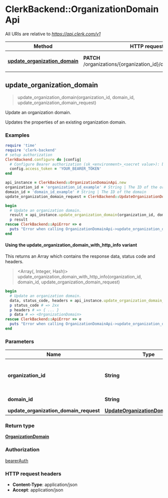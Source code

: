 # ClerkBackend::OrganizationDomainApi

All URIs are relative to *https://api.clerk.com/v1*

| Method | HTTP request | Description |
| ------ | ------------ | ----------- |
| [**update_organization_domain**](OrganizationDomainApi.md#update_organization_domain) | **PATCH** /organizations/{organization_id}/domains/{domain_id} | Update an organization domain. |


## update_organization_domain

> <OrganizationDomain> update_organization_domain(organization_id, domain_id, update_organization_domain_request)

Update an organization domain.

Updates the properties of an existing organization domain.

### Examples

```ruby
require 'time'
require 'clerk-backend'
# setup authorization
ClerkBackend.configure do |config|
  # Configure Bearer authorization (sk_<environment>_<secret value>): bearerAuth
  config.access_token = 'YOUR_BEARER_TOKEN'
end

api_instance = ClerkBackend::OrganizationDomainApi.new
organization_id = 'organization_id_example' # String | The ID of the organization the domain belongs to
domain_id = 'domain_id_example' # String | The ID of the domain
update_organization_domain_request = ClerkBackend::UpdateOrganizationDomainRequest.new # UpdateOrganizationDomainRequest | 

begin
  # Update an organization domain.
  result = api_instance.update_organization_domain(organization_id, domain_id, update_organization_domain_request)
  p result
rescue ClerkBackend::ApiError => e
  puts "Error when calling OrganizationDomainApi->update_organization_domain: #{e}"
end
```

#### Using the update_organization_domain_with_http_info variant

This returns an Array which contains the response data, status code and headers.

> <Array(<OrganizationDomain>, Integer, Hash)> update_organization_domain_with_http_info(organization_id, domain_id, update_organization_domain_request)

```ruby
begin
  # Update an organization domain.
  data, status_code, headers = api_instance.update_organization_domain_with_http_info(organization_id, domain_id, update_organization_domain_request)
  p status_code # => 2xx
  p headers # => { ... }
  p data # => <OrganizationDomain>
rescue ClerkBackend::ApiError => e
  puts "Error when calling OrganizationDomainApi->update_organization_domain_with_http_info: #{e}"
end
```

### Parameters

| Name | Type | Description | Notes |
| ---- | ---- | ----------- | ----- |
| **organization_id** | **String** | The ID of the organization the domain belongs to |  |
| **domain_id** | **String** | The ID of the domain |  |
| **update_organization_domain_request** | [**UpdateOrganizationDomainRequest**](UpdateOrganizationDomainRequest.md) |  |  |

### Return type

[**OrganizationDomain**](OrganizationDomain.md)

### Authorization

[bearerAuth](../README.md#bearerAuth)

### HTTP request headers

- **Content-Type**: application/json
- **Accept**: application/json

